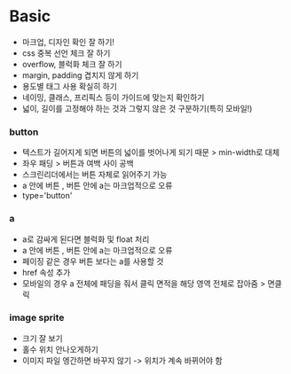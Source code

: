 # Basic

- 마크업, 디자인 확인 잘 하기!
- css 중복 선언 체크 잘 하기
- overflow, 블럭화 체크 잘 하기
- margin, padding 겹치지 않게 하기
- 용도별 태그 사용 확실히 하기
- 네이밍, 클래스, 프리픽스 등이 가이드에 맞는지 확인하기
- 넓이, 길이를 고정해야 하는 것과 그렇지 않은 것 구분하기(특히 모바일!)

### button

- 텍스트가 길어지게 되면 버튼의 넓이를 벗어나게 되기 때문 > min-width로 대체
- 좌우 패딩 > 버튼과 여백 사이 공백
- 스크린리더에서는 버튼 자체로 읽어주기 가능
- a 안에 버튼 , 버튼 안에 a는 마크업적으로 오류
- type='button'

### a

- a로 감싸게 된다면 블럭화 및 float 처리
- a 안에 버튼 , 버튼 안에 a는 마크업적으로 오류
- 페이징 같은 경우 버튼 보다는 a를 사용할 것
- href 속성 추가
- 모바일의 경우 a 전체에 패딩을 줘서 클릭 면적을 해당 영역 전체로 잡아줌 > 면클릭

### image sprite

- 크기 잘 보기
- 홀수 위치 안나오게하기
- 이미지 파일 엥간하면 바꾸지 않기 -> 위치가 계속 바뀌어야 함
